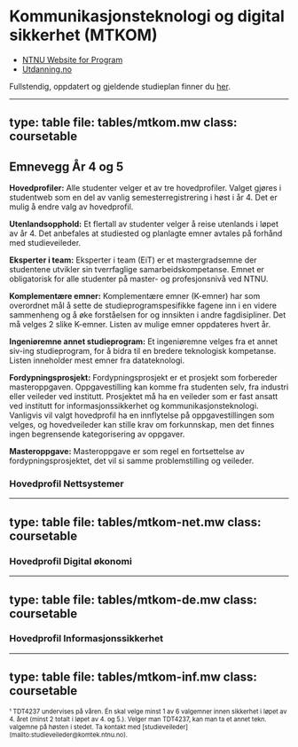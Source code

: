 # Kommunikasjonsteknologi og digital sikkerhet (MTKOM)


* [NTNU Website for Program](https://www.ntnu.no/studier/mtkom)
* [Utdanning.no](https://utdanning.no/utdanning/ntnu.no/kommunikasjonsteknologi_og_digital_sikkerhet_-_masterstudium_5-arig)


Fullstendig, oppdatert og gjeldende studieplan finner du [her](https://www.ntnu.no/studier/studieplan#programmeCode=MTKOM).


---
type: table
file: tables/mtkom.mw
class: coursetable
---



## Emnevegg År 4 og 5

**Hovedprofiler:**
Alle studenter velger et av tre hovedprofiler. Valget gjøres i studentweb som en del av vanlig semesterregistrering i høst i år 4. Det er mulig å endre valg av hovedprofil.

**Utenlandsopphold:**
Et flertall av studenter velger å reise utenlands i løpet av år 4. Det anbefales at studiested og planlagte emner avtales på forhånd med studieveileder.

**Eksperter i team:**
Eksperter i team (EiT) er et mastergradsemne der studentene utvikler sin tverrfaglige samarbeidskompetanse. Emnet er obligatorisk for alle studenter på master- og profesjonsnivå ved NTNU.

**Komplementære emner:**
Komplementære emner (K-emner) har som overordnet mål å sette de studieprogramspesifikke fagene inn i en videre sammenheng og å øke forståelsen for og innsikten i andre fagdisipliner. Det må velges 2 slike K-emner. Listen av mulige emner oppdateres hvert år.

**Ingeniøremne annet studieprogram:**
Et ingeniøremne velges fra et annet siv-ing studieprogram, for å bidra til en bredere teknologisk kompetanse. Listen inneholder mest emner fra datateknologi.

**Fordypningsprosjekt:**
Fordypningsprosjekt er et prosjekt som forbereder masteroppgaven. Oppgavestilling kan komme fra studenten selv, fra industri eller veileder ved institutt. Prosjektet må ha en veileder som er fast ansatt ved institutt for informasjonssikkerhet og kommunikasjonsteknologi.
Vanligvis vil valgt hovedprofil ha en innflytelse på oppgavestillingen som velges, og hovedveileder kan stille krav om forkunnskap, men det finnes ingen begrensende kategorisering av oppgaver.

**Masteroppgave:**
Masteroppgave er som regel en fortsettelse av fordypningsprosjektet, det vil si samme problemstilling og veileder.



### Hovedprofil Nettsystemer

---
type: table
file: tables/mtkom-net.mw
class: coursetable
---


### Hovedprofil Digital økonomi

---
type: table
file: tables/mtkom-de.mw
class: coursetable
---


### Hovedprofil Informasjonssikkerhet

---
type: table
file: tables/mtkom-inf.mw
class: coursetable
---
<div style="font-size:0.7rem">¹ TDT4237 undervises på våren. Én skal velge minst 1 av 6 valgemner innen sikkerhet i løpet av 4. året (minst 2 totalt i løpet av 4. og 5.). Velger man TDT4237, kan man ta et annet tekn. valgemne på høsten i stedet. Ta kontakt med [studieveileder](mailto:studieveileder@komtek.ntnu.no).</div>
